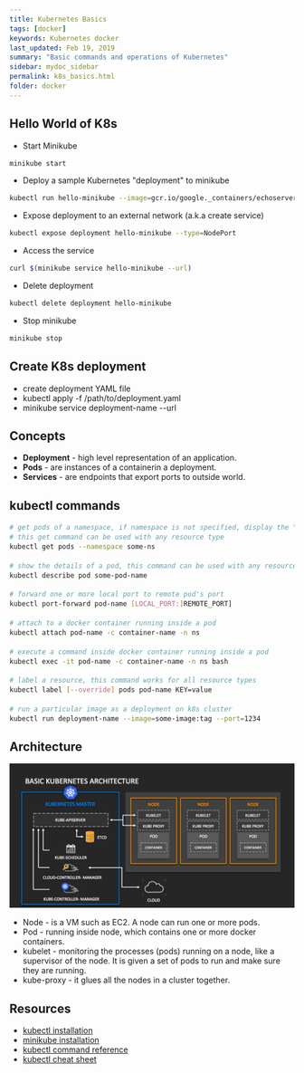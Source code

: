 ```yaml
---
title: Kubernetes Basics
tags: [docker]
keywords: Kubernetes docker
last_updated: Feb 19, 2019
summary: "Basic commands and operations of Kubernetes"
sidebar: mydoc_sidebar
permalink: k8s_basics.html
folder: docker
---
```


## Hello World of K8s
* Start Minikube
```bash
minikube start
```

* Deploy a sample Kubernetes "deployment" to minikube
```bash
kubectl run hello-minikube --image=gcr.io/google._containers/echoserver:1.4 --port=8080
```

* Expose deployment to an external network (a.k.a create service)
```bash
kubectl expose deployment hello-minikube --type=NodePort
```

* Access the service
```bash
curl $(minikube service hello-minikube --url)
```

* Delete deployment
```bash
kubectl delete deployment hello-minikube
```

* Stop minikube
```bash
minikube stop
```

## Create K8s deployment
* create deployment YAML file
* kubectl apply -f /path/to/deployment.yaml
* minikube service deployment-name --url

## Concepts
* **Deployment** - high level representation of an application.
* **Pods** - are instances of a containerin a deployment.
* **Services** - are endpoints that export ports to outside world.

## kubectl commands
```bash
# get pods of a namespace, if namespace is not specified, display the "default" namespace
# this get command can be used with any resource type
kubectl get pods --namespace some-ns

# show the details of a pod, this command can be used with any resource type
kubectl describe pod some-pod-name 

# forward one or more local port to remote pod's port
kubectl port-forward pod-name [LOCAL_PORT:]REMOTE_PORT]

# attach to a docker container running inside a pod
kubectl attach pod-name -c container-name -n ns

# execute a command inside docker container running inside a pod
kubectl exec -it pod-name -c container-name -n ns bash

# label a resource, this command works for all resource types
kubectl label [--override] pods pod-name KEY=value

# run a particular image as a deployment on k8s cluster
kubectl run deployment-name --image=some-image:tag --port=1234
```

## Architecture
![](images/Kubernetes-architecture.png)
* Node - is a VM such as EC2. A node can run one or more pods.
* Pod - running inside node, which contains one or more docker containers.
* kubelet - monitoring the processes (pods) running on a node, like a supervisor of the node.
    It is given a set of pods to run and make sure they are running.
* kube-proxy - it glues all the nodes in a cluster together.

## Resources
* [kubectl installation](https://kubernetes.io/docs/tasks/tools/install-kubectl/)
* [minikube installation](https://kubernetes.io/docs/tasks/tools/install-minikube/)
* [kubectl command reference](https://kubernetes.io/docs/reference/generated/kubectl/kubectl-commands)
* [kubectl cheat sheet](https://kubernetes.io/docs/reference/kubectl/cheatsheet/)
